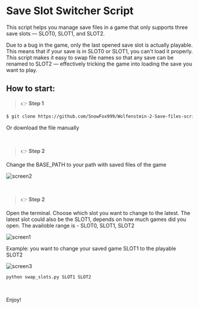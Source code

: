 # Save Slot Switcher Script

This script helps you manage save files in a game that only supports three save slots — SLOT0, SLOT1, and SLOT2.

Due to a bug in the game, only the last opened save slot is actually playable. This means that if your save is in SLOT0 or SLOT1, you can't load it properly.
This script makes it easy to swap file names so that any save can be renamed to SLOT2 — effectively tricking the game into loading the save you want to play.


## How to start:

> 👉 **Step 1** 

```bash
$ git clone https://github.com/SnowFox999/Wolfenstein-2-Save-files-script.git
```
Or download the file manually

<br />

> 👉 **Step 2**


Change the BASE_PATH to your path with saved files of the game

![screen2](https://github.com/user-attachments/assets/43f5665f-8677-4568-bab7-31716f5bd500)


<br />

> 👉 **Step 2**

Open the terminal. 
Choose which slot you want to change to the latest. The latest slot could also be the SLOT1, depends on how much games did you open. The availoble range is - SLOT0, SLOT1, SLOT2

![screen1](https://github.com/user-attachments/assets/25fb2627-d15f-4438-9b5f-8f706ea3d089)

Example: you want to change your saved game SLOT1 to the playable SLOT2

![screen3](https://github.com/user-attachments/assets/e984a6d5-808e-4c41-a46f-8e847a250c83)

```bash
python swap_slots.py SLOT1 SLOT2
```

<br />

Enjoy!
